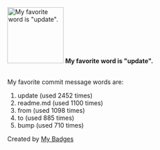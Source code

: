 <img src="https://github.com/my-badges/my-badges/blob/master/src/all-badges/favorite-word/favorite-word.png?raw=true" alt="My favorite word is &quot;update&quot;." title="My favorite word is &quot;update&quot;." width="128">
<strong>My favorite word is &quot;update&quot;.</strong>
<br><br>

My favorite commit message words are:

1. update (used 2452 times)
2. readme.md (used 1100 times)
3. from (used 1098 times)
4. to (used 885 times)
5. bump (used 710 times)


Created by <a href="https://github.com/my-badges/my-badges">My Badges</a>